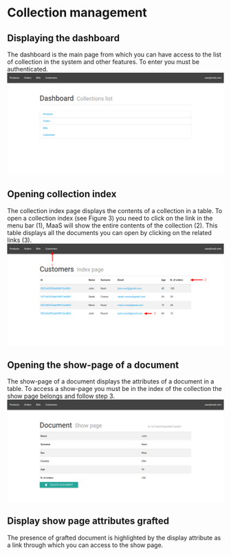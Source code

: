 # Collection management
## Displaying the dashboard
The dashboard is the main page from which you can have access to the list of collection in the system and other features. To enter you must be authenticated.
![](../img/dashboard.png)

## Opening collection index
The collection index page displays the contents of a collection in a table. To open a collection index (see Figure 3) you need to click on the link in the menu bar (1), MaaS will show the entire contents of the collection (2). This table displays all the documents you can open by clicking on the related links (3).
![](../img/collectionIndexPage.png)

## Opening the show-page of a document
The show-page of a document displays the attributes of a document in a table. To access a show-page you must be in the index of the collection the show page belongs and follow step 3.
![](../img/documentShowPage.png)

## Display show page attributes grafted
The presence of grafted document is highlighted by the display attribute as a link through which you can access to the show page.
